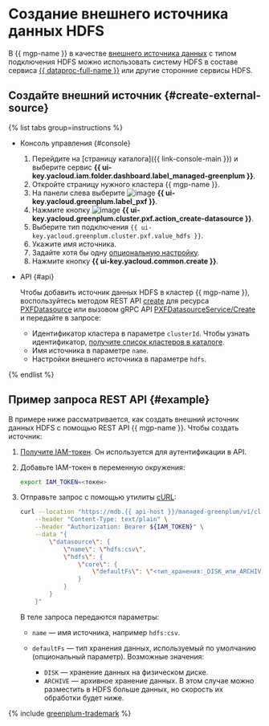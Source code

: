 # Создание внешнего источника данных HDFS

В {{ mgp-name }} в качестве [внешнего источника данных](../../concepts/external-tables.md#pxf-data-sources) с типом подключения HDFS можно использовать систему HDFS в составе сервиса [{{ dataproc-full-name }}](../../../data-proc/index.yaml) или другие сторонние сервисы HDFS.

## Создайте внешний источник {#create-external-source}

{% list tabs group=instructions %}

- Консоль управления {#console}

    1. Перейдите на [страницу каталога]({{ link-console-main }}) и выберите сервис **{{ ui-key.yacloud.iam.folder.dashboard.label_managed-greenplum }}**.
    1. Откройте страницу нужного кластера {{ mgp-name }}.
    1. На панели слева выберите ![image](../../../_assets/console-icons/arrow-right-arrow-left.svg) **{{ ui-key.yacloud.greenplum.label_pxf }}**.
    1. Нажмите кнопку ![image](../../../_assets/console-icons/plus.svg) **{{ ui-key.yacloud.greenplum.cluster.pxf.action_create-datasource }}**.
    1. Выберите тип подключения `{{ ui-key.yacloud.greenplum.cluster.pxf.value_hdfs }}`.
    1. Укажите имя источника.
    1. Задайте хотя бы одну [опциональную настройку](../../concepts/settings-list.md#hdfs-settings).
    1. Нажмите кнопку **{{ ui-key.yacloud.common.create }}**.

- API {#api}

    Чтобы добавить источник данных HDFS в кластер {{ mgp-name }}, воспользуйтесь методом REST API [create](../../api-ref/PXFDatasource/create.md) для ресурса [PXFDatasource](../../api-ref/PXFDatasource/index.md) или вызовом gRPC API [PXFDatasourceService/Create](../../api-ref/grpc/pxf_service.md#Create) и передайте в запросе:

    * Идентификатор кластера в параметре `clusterId`. Чтобы узнать идентификатор, [получите список кластеров в каталоге](../cluster-list.md#list-clusters).
    * Имя источника в параметре `name`.
    * Настройки внешнего источника в параметре `hdfs`.

{% endlist %}

## Пример запроса REST API {#example}

В примере ниже рассматривается, как создать внешний источник данных HDFS с помощью REST API {{ mgp-name }}. Чтобы создать источник:

1. [Получите IAM-токен](../../../iam/operations/index.md#iam-tokens). Он используется для аутентификации в API.
1. Добавьте IAM-токен в переменную окружения:

    ```bash
    export IAM_TOKEN=<токен>
    ```

1. Отправьте запрос с помощью утилиты [cURL](https://curl.haxx.se):

    ```bash
    curl --location "https://mdb.{{ api-host }}/managed-greenplum/v1/clusters/<идентификатор_кластера>/pxf_datasources" \
        --header "Content-Type: text/plain" \
        --header "Authorization: Bearer ${IAM_TOKEN}" \
        --data "{
            \"datasource\": {
                \"name\": \"hdfs:csv\",
                \"hdfs\": {
                    \"core\": {
                        \"defaultFs\": \"<тип_хранения:_DISK_или_ARCHIVE>\"
                    }
                }
            }
        }"
    ```

    В теле запроса передаются параметры:

    * `name` — имя источника, например `hdfs:csv`.
    * `defaultFs` — тип хранения данных, используемый по умолчанию (опциональный параметр). Возможные значения:

        * `DISK` — хранение данных на физическом диске.
        * `ARCHIVE` — архивное хранение данных. В этом случае можно разместить в HDFS больше данных, но скорость их обработки будет ниже.

{% include [greenplum-trademark](../../../_includes/mdb/mgp/trademark.md) %}
